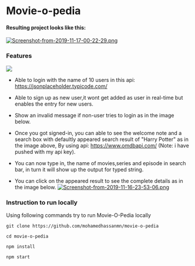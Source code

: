 # Movie-o-pedia

#### Resulting project looks like this:

[![Screenshot-from-2019-11-17-00-22-29.png](https://i.postimg.cc/2S0h8kQJ/Screenshot-from-2019-11-17-00-22-29.png)](https://postimg.cc/5XF6sMkq)

### Features
![](captured.gif)
* Able to login with the name of 10 users in this api: https://jsonplaceholder.typicode.com/
* Able to sign up as new user,it wont get added as user in real-time but enables the entry for new users.
* Show an invalid message if non-user tries to login as in the image below.

* Once you got signed-in, you can able to see the welcome note and a search box with defaultly appeared search result of "Harry Potter" as in the image above, By using api: https://www.omdbapi.com/ (Note: i have pushed with my api key).

* You can now type in, the name of movies,series and episode in search bar, in turn it will show up the output for typed string.
* You can click on the appeared result to see the complete details as in the image below. 
[![Screenshot-from-2019-11-16-23-53-06.png](https://i.postimg.cc/pLs0zBB0/Screenshot-from-2019-11-16-23-53-06.png)](https://postimg.cc/QFWkr1w5)
### Instruction to run locally
Using following commands try to run Movie-O-Pedia locally

`git clone https://github.com/mohamedhassanmn/movie-o-pedia`

`cd movie-o-pedia`

`npm install`

`npm start`
